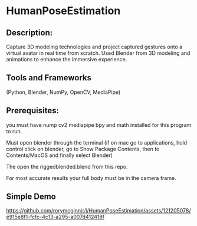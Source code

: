 # HumanPoseEstimation

## Description:

Capture 3D modeling technologies and project captured gestures onto a virtual avatar in real time from scratch. Used Blender from 3D modeling and animations to enhance the immersive experience.

## Tools and Frameworks
(Python, Blender, NumPy, OpenCV, MediaPipe)

## Prerequisites:

you must have nump cv2 mediapipe bpy and math installed for this program to run.

Must open blender through the terminal (if on mac go to applications, hold control click on blender, go to Show Package Contents, then to Contents/MacOS and finally select Blender)

The open the riggedblended.blend from this repo.

For most accurate results your full body must be in the camera frame.


## Simple Demo

https://github.com/rorymcginnis1/HumanPoseEstimation/assets/121205078/e915e8f1-fcfc-4c13-a295-a007d412418f



